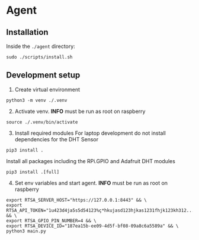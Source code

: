 # Agent

## Installation

Inside the `./agent` directory:

```shell
sudo ./scripts/install.sh
```

## Development setup

1. Create virtual environment
  ```shell
  python3 -m venv ./.venv
  ```
2. Activate venv. **INFO** must be run as root on raspberry
  ```shell
  source ./.venv/bin/activate
  ```
3. Install required modules
  For laptop development do not install dependencies for the DHT Sensor
  ```shell
  pip3 install .
  ```

  Install all packages including the RPi.GPIO and Adafruit DHT modules
  ```shell
  pip3 install .[full]
  ```


4. Set env variables and start agent. **INFO** must be run as root on raspberry
  ```shell
  export RTSA_SERVER_HOST="https://127.0.0.1:8443" && \
  export RTSA_API_TOKEN="1u423d4ja5s5d54123%ç*hkujasd123hjkas1231fhjk123kh312..." && \
  export RTSA_GPIO_PIN_NUMBER=4 && \
  export RTSA_DEVICE_ID="187ea15b-ee09-4d5f-bf08-09a8c6a5589a" && \
  python3 main.py
```

